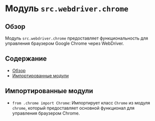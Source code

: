 # Модуль `src.webdriver.chrome`

## Обзор

Модуль `src.webdriver.chrome` предоставляет функциональность для управления браузером Google Chrome через WebDriver.

## Содержание

- [Обзор](#обзор)
- [Импортированные модули](#импортированные-модули)

## Импортированные модули

- `from .chrome import Chrome`: Импортирует класс `Chrome` из модуля `chrome`, который предоставляет основной функционал для управления браузером Chrome.